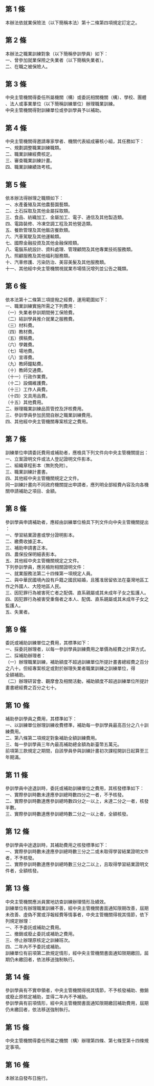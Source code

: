 第 1 條
-------
本辦法依就業保險法（以下簡稱本法）第十二條第四項規定訂定之。

第 2 條
-------
本辦法之職業訓練對象（以下簡稱參訓學員）如下：   
一、曾參加就業保險之失業者（以下簡稱失業者）。  
二、在職之被保險人。

第 3 條
-------
中央主管機關得委任所屬機關（構）或委託相關機關（構）、學校、團體  
、法人或事業單位（以下簡稱訓練單位）辦理職業訓練。  
中央主管機關得對訓練單位或參訓學員予以補助。

第 4 條
-------
中央主管機關得邀請專家學者、機關代表組成審核小組，其任務如下：   
一、規劃調整職業訓練職類。  
二、職業訓練經費核定。  
三、審查職業訓練計畫。  
四、職業訓練績效考核。

第 5 條
-------
依本辦法得辦理之職類如下：   
一、水產養殖及其他農藝園藝類。  
二、土石採取及其他金屬採取類。  
三、食品、紡織加工、金屬加工、電子、通信及其他製造類。  
四、電路裝修、冷凍空調工程及其他營造類。  
五、餐飲管理及其他飯店餐飲類。  
六、汽車駕駛及其他運輸類。  
七、國際金融投資及其他金融保險類。  
八、電腦系統設計、資料處理、管理顧問及其他專業技術服務類。  
九、照顧服務及其他福利服務類。  
十、汽車修護、污染防治、美容美髮及其他服務類。  
十一、其他經中央主管機關視就業市場情況增列並公告之職類。

第 6 條
-------
依本法第十二條第三項提撥之經費，運用範圍如下：   
一、職業訓練實施所需之下列費用：  
（一）失業者參訓期間勞工保險費。  
（二）結訓學員推介就業之服務費。  
（三）材料費。  
（四）教材費。  
（五）撰稿費。  
（六）學雜費。  
（七）場地費。  
（八）宣導費。  
（九）教師鐘點費。  
（十）教師交通費。  
（十一）行政作業費。  
（十二）設備維護費。  
（十三）工作人員費。  
（十四）文具用品費。  
（十五）其他費用。  
二、辦理職業訓練品質管控及評核費用。  
三、參訓學員參加民間自辦之職業訓練費用。  
四、其他經中央主管機關專案核定之費用。

第 7 條
-------
訓練單位申請委託費用或補助者，應檢具下列文件向中央主管機關提出：  
一、立案證明文件或法人登記證明文件影本。  
二、組織章程影本（無則免附）。  
三、職業訓練計畫書。  
四、其他經中央主管機關規定之文件。  
同一訓練計畫向不同政府機關提出申請者，應列明全部經費內容及向各機  
關申請補助之項目、金額。

第 8 條
-------
參訓學員申請補助者，應經由訓練單位檢具下列文件向中央主管機關提出  
：  
一、學習結業證書或學分證明影本。  
二、繳費收據正本。  
三、補助申請書正本。  
四、農保投保明細表影本。  
五、其他經中央主管機關規定之文件。  
下列參訓學員，應另檢附相關證明文件：  
一、就業服務法第二十四條第一項規定人員。  
二、與中華民國境內設有戶籍之國民結婚，且獲准居留依法在臺灣地區工  
    作之外國人、大陸地區人民。  
三、因犯罪行為被害死亡者之配偶、直系親屬或其未成年子女之監護人。  
四、因犯罪行為被害受重傷者之本人、配偶、直系親屬或其未成年子女之  
    監護人。  
五、失業者。

第 9 條
-------
委託或補助訓練單位之費用，其標準如下：   
一、採委託辦理者，以每一參訓學員訓練費用之單價為經費之計算方式。  
二、採補助辦理者：  
（一）辦理職業訓練，補助額度不超過訓練單位所提計畫書總經費之百分  
      之八十。但經專案核定或對於辦理失業者職業訓練之訓練單位，得  
      全額補助。  
（二）辦理研習會、觀摩會及相關活動，補助額度不超過訓練單位所提計  
      畫書總經費之百分之七十。

第 10 條
--------
補助參訓學員之費用，其標準如下：   
一、以訓練單位辦理訓練收費標準，補助每一參訓學員最高百分之八十訓  
    練費用。  
二、第八條第二項規定對象補助全額訓練費用。  
三、每一參訓學員三年內最高補助總金額為新臺幣五萬元。  
前項第三款規定之期間，自該學員參與訓練計畫初次課程開訓日起算至三  
年期滿。

第 11 條
--------
參訓學員中途退訓時，委託或補助訓練單位之費用，其核發標準如下：   
一、實際參訓時數未達應參訓總時數四分之一者，不予核發。  
二、實際參訓時數達應參訓總時數四分之一以上，未達二分之一者，核發  
    半數。  
三、實際參訓時數達應參訓總時數二分之一以上者，全額核發。

第 12 條
--------
參訓學員中途退訓時，其補助費用之核發標準如下：   
一、實際參訓時數未達應參訓總時數三分之二或未取得學習結業證明文件  
    者，不予核發。  
二、實際參訓時數達應參訓總時數三分之二以上，且取得學習結業證明文  
    件者，全額核發。

第 13 條
--------
中央主管機關應派員實地訪查訓練辦理情形及績效。   
訓練單位有辦理職業訓練不善，經中央主管機關書面通知限期改善，屆期  
未改善、虛偽不實或浮報經費等情事者，中央主管機關得視其情節，依下  
列規定辦理：  
一、不予委託或補助之費用。  
二、撤銷或廢止委託或補助之費用。  
三、停止辦理原核定之訓練班次。  
四、二年內不予委託或補助。  
訓練單位有前項第二款規定情形，經中央主管機關書面通知限期繳回，屆  
期仍未繳回者，依法移送強制執行。

第 14 條
--------
參訓學員有不實申領者，中央主管機關得視其情節，不予核發補助、撤銷  
或廢止原核定補助，並得二年內不予補助。  
參訓學員有前項情形，經中央主管機關書面通知限期繳回補助費用，屆期  
仍未繳回者，依法移送強制執行。

第 15 條
--------
中央主管機關得委任所屬之機關（構）辦理第四條、第七條至第十四條規  
定事項。

第 16 條
--------
本辦法自發布日施行。


